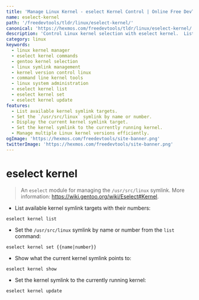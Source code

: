 ```yaml
---
title: 'Manage Linux Kernel - eselect Kernel Control | Online Free DevTools by Hexmos'
name: eselect-kernel
path: '/freedevtools/tldr/linux/eselect-kernel/'
canonical: 'https://hexmos.com/freedevtools/tldr/linux/eselect-kernel/'
description: 'Control Linux kernel selection with eselect kernel.  List, set, and manage kernel symlinks easily via command line. Free online tool, no registration required.'
category: linux
keywords:
  - linux kernel manager
  - eselect kernel commands
  - gentoo kernel selection
  - linux symlink management
  - kernel version control linux
  - command line kernel tools
  - linux system administration
  - eselect kernel list
  - eselect kernel set
  - eselect kernel update
features:
  - List available kernel symlink targets.
  - Set the `/usr/src/linux` symlink by name or number.
  - Display the current kernel symlink target.
  - Set the kernel symlink to the currently running kernel.
  - Manage multiple Linux kernel versions efficiently.
ogImage: 'https://hexmos.com/freedevtools/site-banner.png'
twitterImage: 'https://hexmos.com/freedevtools/site-banner.png'
---
```


# eselect kernel

> An `eselect` module for managing the `/usr/src/linux` symlink.
> More information: <https://wiki.gentoo.org/wiki/Eselect#Kernel>.

- List available kernel symlink targets with their numbers:

`eselect kernel list`

- Set the `/usr/src/linux` symlink by name or number from the `list` command:

`eselect kernel set {{name|number}}`

- Show what the current kernel symlink points to:

`eselect kernel show`

- Set the kernel symlink to the currently running kernel:

`eselect kernel update`
